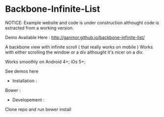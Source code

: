 Backbone-Infinite-List
===============================

NOTICE: Example website and code is under construction althought code is extracted from a working version.


Demo Available Here : http://ganmor.github.io/backbone-infinite-list/

A backbone view with infinite scroll ( that really works on mobile )
Works with either scrolling the window or a div althought it's nicer on a div.

Works smoothly on Android 4+;
iOs 5+;


See demos here




* Installation :

Bower :

* Developement :

Clone repo and run
bower install
